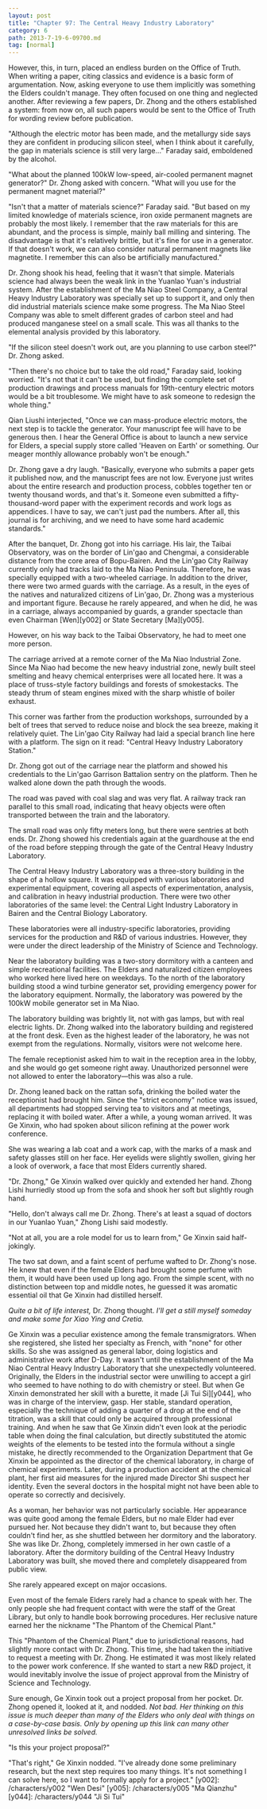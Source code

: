 ```yaml
---
layout: post
title: "Chapter 97: The Central Heavy Industry Laboratory"
category: 6
path: 2013-7-19-6-09700.md
tag: [normal]
---
```


However, this, in turn, placed an endless burden on the Office of Truth. When writing a paper, citing classics and evidence is a basic form of argumentation. Now, asking everyone to use them implicitly was something the Elders couldn't manage. They often focused on one thing and neglected another. After reviewing a few papers, Dr. Zhong and the others established a system: from now on, all such papers would be sent to the Office of Truth for wording review before publication.

"Although the electric motor has been made, and the metallurgy side says they are confident in producing silicon steel, when I think about it carefully, the gap in materials science is still very large..." Faraday said, emboldened by the alcohol.

"What about the planned 100kW low-speed, air-cooled permanent magnet generator?" Dr. Zhong asked with concern. "What will you use for the permanent magnet material?"

"Isn't that a matter of materials science?" Faraday said. "But based on my limited knowledge of materials science, iron oxide permanent magnets are probably the most likely. I remember that the raw materials for this are abundant, and the process is simple, mainly ball milling and sintering. The disadvantage is that it's relatively brittle, but it's fine for use in a generator. If that doesn't work, we can also consider natural permanent magnets like magnetite. I remember this can also be artificially manufactured."

Dr. Zhong shook his head, feeling that it wasn't that simple. Materials science had always been the weak link in the Yuanlao Yuan's industrial system. After the establishment of the Ma Niao Steel Company, a Central Heavy Industry Laboratory was specially set up to support it, and only then did industrial materials science make some progress. The Ma Niao Steel Company was able to smelt different grades of carbon steel and had produced manganese steel on a small scale. This was all thanks to the elemental analysis provided by this laboratory.

"If the silicon steel doesn't work out, are you planning to use carbon steel?" Dr. Zhong asked.

"Then there's no choice but to take the old road," Faraday said, looking worried. "It's not that it can't be used, but finding the complete set of production drawings and process manuals for 19th-century electric motors would be a bit troublesome. We might have to ask someone to redesign the whole thing."

Qian Liushi interjected, "Once we can mass-produce electric motors, the next step is to tackle the generator. Your manuscript fee will have to be generous then. I hear the General Office is about to launch a new service for Elders, a special supply store called 'Heaven on Earth' or something. Our meager monthly allowance probably won't be enough."

Dr. Zhong gave a dry laugh. "Basically, everyone who submits a paper gets it published now, and the manuscript fees are not low. Everyone just writes about the entire research and production process, cobbles together ten or twenty thousand words, and that's it. Someone even submitted a fifty-thousand-word paper with the experiment records and work logs as appendices. I have to say, we can't just pad the numbers. After all, this journal is for archiving, and we need to have some hard academic standards."

After the banquet, Dr. Zhong got into his carriage. His lair, the Taibai Observatory, was on the border of Lin'gao and Chengmai, a considerable distance from the core area of Bopu-Bairen. And the Lin'gao City Railway currently only had tracks laid to the Ma Niao Peninsula. Therefore, he was specially equipped with a two-wheeled carriage. In addition to the driver, there were two armed guards with the carriage. As a result, in the eyes of the natives and naturalized citizens of Lin'gao, Dr. Zhong was a mysterious and important figure. Because he rarely appeared, and when he did, he was in a carriage, always accompanied by guards, a grander spectacle than even Chairman [Wen][y002] or State Secretary [Ma][y005].

However, on his way back to the Taibai Observatory, he had to meet one more person.

The carriage arrived at a remote corner of the Ma Niao Industrial Zone. Since Ma Niao had become the new heavy industrial zone, newly built steel smelting and heavy chemical enterprises were all located here. It was a place of truss-style factory buildings and forests of smokestacks. The steady thrum of steam engines mixed with the sharp whistle of boiler exhaust.

This corner was farther from the production workshops, surrounded by a belt of trees that served to reduce noise and block the sea breeze, making it relatively quiet. The Lin'gao City Railway had laid a special branch line here with a platform. The sign on it read: "Central Heavy Industry Laboratory Station."

Dr. Zhong got out of the carriage near the platform and showed his credentials to the Lin'gao Garrison Battalion sentry on the platform. Then he walked alone down the path through the woods.

The road was paved with coal slag and was very flat. A railway track ran parallel to this small road, indicating that heavy objects were often transported between the train and the laboratory.

The small road was only fifty meters long, but there were sentries at both ends. Dr. Zhong showed his credentials again at the guardhouse at the end of the road before stepping through the gate of the Central Heavy Industry Laboratory.

The Central Heavy Industry Laboratory was a three-story building in the shape of a hollow square. It was equipped with various laboratories and experimental equipment, covering all aspects of experimentation, analysis, and calibration in heavy industrial production. There were two other laboratories of the same level: the Central Light Industry Laboratory in Bairen and the Central Biology Laboratory.

These laboratories were all industry-specific laboratories, providing services for the production and R&D of various industries. However, they were under the direct leadership of the Ministry of Science and Technology.

Near the laboratory building was a two-story dormitory with a canteen and simple recreational facilities. The Elders and naturalized citizen employees who worked here lived here on weekdays. To the north of the laboratory building stood a wind turbine generator set, providing emergency power for the laboratory equipment. Normally, the laboratory was powered by the 100kW mobile generator set in Ma Niao.

The laboratory building was brightly lit, not with gas lamps, but with real electric lights. Dr. Zhong walked into the laboratory building and registered at the front desk. Even as the highest leader of the laboratory, he was not exempt from the regulations. Normally, visitors were not welcome here.

The female receptionist asked him to wait in the reception area in the lobby, and she would go get someone right away. Unauthorized personnel were not allowed to enter the laboratory—this was also a rule.

Dr. Zhong leaned back on the rattan sofa, drinking the boiled water the receptionist had brought him. Since the "strict economy" notice was issued, all departments had stopped serving tea to visitors and at meetings, replacing it with boiled water. After a while, a young woman arrived. It was Ge Xinxin, who had spoken about silicon refining at the power work conference.

She was wearing a lab coat and a work cap, with the marks of a mask and safety glasses still on her face. Her eyelids were slightly swollen, giving her a look of overwork, a face that most Elders currently shared.

"Dr. Zhong," Ge Xinxin walked over quickly and extended her hand. Zhong Lishi hurriedly stood up from the sofa and shook her soft but slightly rough hand.

"Hello, don't always call me Dr. Zhong. There's at least a squad of doctors in our Yuanlao Yuan," Zhong Lishi said modestly.

"Not at all, you are a role model for us to learn from," Ge Xinxin said half-jokingly.

The two sat down, and a faint scent of perfume wafted to Dr. Zhong's nose. He knew that even if the female Elders had brought some perfume with them, it would have been used up long ago. From the simple scent, with no distinction between top and middle notes, he guessed it was aromatic essential oil that Ge Xinxin had distilled herself.

*Quite a bit of life interest,* Dr. Zhong thought. *I'll get a still myself someday and make some for Xiao Ying and Cretia.*

Ge Xinxin was a peculiar existence among the female transmigrators. When she registered, she listed her specialty as French, with "none" for other skills. So she was assigned as general labor, doing logistics and administrative work after D-Day. It wasn't until the establishment of the Ma Niao Central Heavy Industry Laboratory that she unexpectedly volunteered. Originally, the Elders in the industrial sector were unwilling to accept a girl who seemed to have nothing to do with chemistry or steel. But when Ge Xinxin demonstrated her skill with a burette, it made [Ji Tui Si][y044], who was in charge of the interview, gasp. Her stable, standard operation, especially the technique of adding a quarter of a drop at the end of the titration, was a skill that could only be acquired through professional training. And when he saw that Ge Xinxin didn't even look at the periodic table when doing the final calculation, but directly substituted the atomic weights of the elements to be tested into the formula without a single mistake, he directly recommended to the Organization Department that Ge Xinxin be appointed as the director of the chemical laboratory, in charge of chemical experiments. Later, during a production accident at the chemical plant, her first aid measures for the injured made Director Shi suspect her identity. Even the several doctors in the hospital might not have been able to operate so correctly and decisively.

As a woman, her behavior was not particularly sociable. Her appearance was quite good among the female Elders, but no male Elder had ever pursued her. Not because they didn't want to, but because they often couldn't find her, as she shuttled between her dormitory and the laboratory. She was like Dr. Zhong, completely immersed in her own castle of a laboratory. After the dormitory building of the Central Heavy Industry Laboratory was built, she moved there and completely disappeared from public view.

She rarely appeared except on major occasions.

Even most of the female Elders rarely had a chance to speak with her. The only people she had frequent contact with were the staff of the Great Library, but only to handle book borrowing procedures. Her reclusive nature earned her the nickname "The Phantom of the Chemical Plant."

This "Phantom of the Chemical Plant," due to jurisdictional reasons, had slightly more contact with Dr. Zhong. This time, she had taken the initiative to request a meeting with Dr. Zhong. He estimated it was most likely related to the power work conference. If she wanted to start a new R&D project, it would inevitably involve the issue of project approval from the Ministry of Science and Technology.

Sure enough, Ge Xinxin took out a project proposal from her pocket. Dr. Zhong opened it, looked at it, and nodded. *Not bad. Her thinking on this issue is much deeper than many of the Elders who only deal with things on a case-by-case basis. Only by opening up this link can many other unresolved links be solved.*

"Is this your project proposal?"

"That's right," Ge Xinxin nodded. "I've already done some preliminary research, but the next step requires too many things. It's not something I can solve here, so I want to formally apply for a project."
[y002]: /characters/y002 "Wen Desi"
[y005]: /characters/y005 "Ma Qianzhu"
[y044]: /characters/y044 "Ji Si Tui"